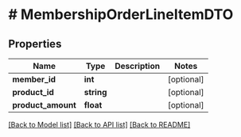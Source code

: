 # # MembershipOrderLineItemDTO

## Properties

Name | Type | Description | Notes
------------ | ------------- | ------------- | -------------
**member_id** | **int** |  | [optional]
**product_id** | **string** |  | [optional]
**product_amount** | **float** |  | [optional]

[[Back to Model list]](../../README.md#models) [[Back to API list]](../../README.md#endpoints) [[Back to README]](../../README.md)
